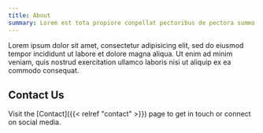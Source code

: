 ```yaml
---
title: About
summary: Lorem est tota propiore conpellat pectoribus de pectora summo.
---
```


Lorem ipsum dolor sit amet, consectetur adipisicing elit, sed do eiusmod tempor incididunt ut labore et dolore magna aliqua. Ut enim ad minim veniam, quis nostrud exercitation ullamco laboris nisi ut aliquip ex ea commodo consequat.

## Contact Us

Visit the [Contact]({{< relref "contact" >}}) page to get in touch or connect on social media.
